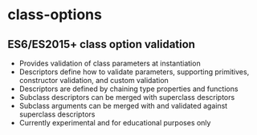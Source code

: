 # class-options
## ES6/ES2015+ class option validation

- Provides validation of class parameters at instantiation
- Descriptors define how to validate parameters, supporting primitives, constructor validation, and custom validation
- Descriptors are defined by chaining type properties and functions
- Subclass descriptors can be merged with superclass  descriptors
- Subclass arguments can be merged with and validated against superclass descriptors
- Currently experimental and for educational purposes only
